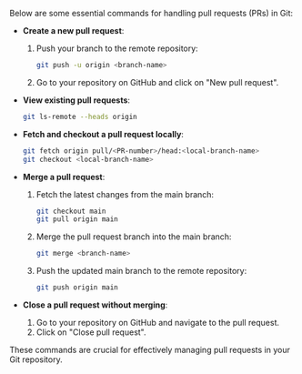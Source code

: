 Below are some essential commands for handling pull requests (PRs) in Git:

- **Create a new pull request**:
    1. Push your branch to the remote repository:
        ```sh
        git push -u origin <branch-name>
        ```
    2. Go to your repository on GitHub and click on "New pull request".

- **View existing pull requests**:
    ```sh
    git ls-remote --heads origin
    ```

- **Fetch and checkout a pull request locally**:
    ```sh
    git fetch origin pull/<PR-number>/head:<local-branch-name>
    git checkout <local-branch-name>
    ```

- **Merge a pull request**:
    1. Fetch the latest changes from the main branch:
        ```sh
        git checkout main
        git pull origin main
        ```
    2. Merge the pull request branch into the main branch:
        ```sh
        git merge <branch-name>
        ```
    3. Push the updated main branch to the remote repository:
        ```sh
        git push origin main
        ```

- **Close a pull request without merging**:
    1. Go to your repository on GitHub and navigate to the pull request.
    2. Click on "Close pull request".

These commands are crucial for effectively managing pull requests in your Git repository.
